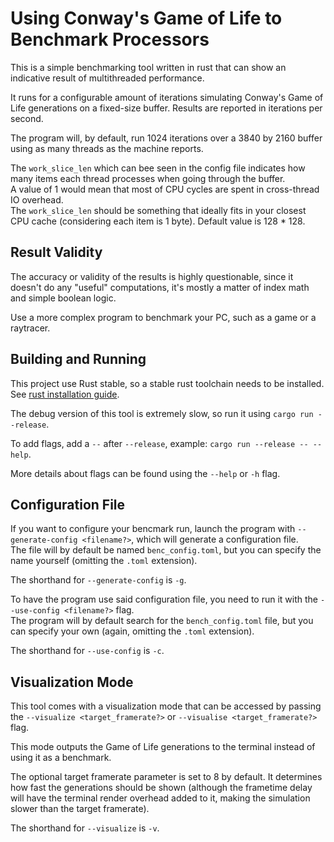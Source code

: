 # Using Conway's Game of Life to Benchmark Processors

This is a simple benchmarking tool written in rust that can show an indicative result of multithreaded performance.

It runs for a configurable amount of iterations simulating Conway's Game of Life generations on a fixed-size buffer.
Results are reported in iterations per second.

The program will, by default, run 1024 iterations over a 3840 by 2160 buffer using as many threads as the machine reports.

The `work_slice_len` which can bee seen in the config file indicates how many items each thread processes when going through the buffer.  
A value of 1 would mean that most of CPU cycles are spent in cross-thread IO overhead.  
The `work_slice_len` should be something that ideally fits in your closest CPU cache (considering each item is 1 byte). Default value is 128 * 128.

## Result Validity

The accuracy or validity of the results is highly questionable, since it doesn't do any "useful" computations, it's mostly a matter of index math and simple boolean logic.

Use a more complex program to benchmark your PC, such as a game or a raytracer.

## Building and Running

This project use Rust stable, so a stable rust toolchain needs to be installed.  
See [rust installation guide](https://www.rust-lang.org/tools/install).

The debug version of this tool is extremely slow, so run it using `cargo run --release`.

To add flags, add a `--` after `--release`, example: `cargo run --release -- --help`.

More details about flags can be found using the `--help` or `-h` flag.

## Configuration File

If you want to configure your bencmark run, launch the program with `--generate-config <filename?>`, which will generate a configuration file.  
The file will by default be named `benc_config.toml`, but you can specify the name yourself (omitting the `.toml` extension).

The shorthand for `--generate-config` is `-g`.

To have the program use said configuration file, you need to run it with the `--use-config <filename?>` flag.  
The program will by default search for the `bench_config.toml` file, but you can specify your own (again, omitting the `.toml` extension).

The shorthand for `--use-config` is `-c`.

## Visualization Mode

This tool comes with a visualization mode that can be accessed by passing the `--visualize <target_framerate?>` or `--visualise <target_framerate?>` flag.

This mode outputs the Game of Life generations to the terminal instead of using it as a benchmark.

The optional target framerate parameter is set to 8 by default.
It determines how fast the generations should be shown (although the frametime delay will have the terminal render overhead added to it, making the simulation slower than the target framerate).

The shorthand for `--visualize` is `-v`.
